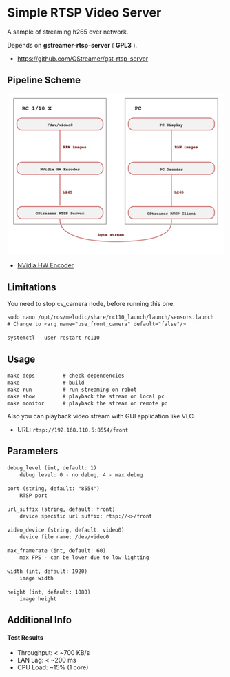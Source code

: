 # Simple RTSP Video Server

A sample of streaming h265 over network.

Depends on **gstreamer-rtsp-server** ( **GPL3** ).
* https://github.com/GStreamer/gst-rtsp-server

## Pipeline Scheme

![](docs/diagram.svg)

* [NVidia HW Encoder](https://developer.nvidia.com/nvidia-video-codec-sdk)

## Limitations

You need to stop cv_camera node, before running this one.
```
sudo nano /opt/ros/melodic/share/rc110_launch/launch/sensors.launch
# Change to <arg name="use_front_camera" default="false"/>

systemctl --user restart rc110
```

## Usage
```
make deps         # check dependencies
make              # build
make run          # run streaming on robot
make show         # playback the stream on local pc
make monitor      # playback the stream on remote pc
```

Also you can playback video stream with GUI application like VLC.

* URL: `rtsp://192.168.110.5:8554/front`

## Parameters

```
debug_level (int, default: 1)
    debug level: 0 - no debug, 4 - max debug

port (string, default: "8554")
    RTSP port

url_suffix (string, default: front)
    device specific url suffix: rtsp://<>/front

video_device (string, default: video0)
    device file name: /dev/video0

max_framerate (int, default: 60)
    max FPS - can be lower due to low lighting
    
width (int, default: 1920)
    image width
    
height (int, default: 1080)
    image height
```

## Additional Info

#### Test Results

* Throughput: < ~700 KB/s
* LAN Lag: < ~200 ms
* CPU Load: ~15% (1 core)

